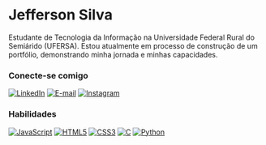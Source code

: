 # Jefferson Silva

Estudante de Tecnologia da Informação na Universidade Federal Rural do Semiárido (UFERSA).
Estou atualmente em processo de construção de um portfólio, demonstrando minha jornada e minhas capacidades.

<h3 align="left">Conecte-se comigo</h3>

[![LinkedIn](https://img.shields.io/badge/-LinkedIn-000?style=for-the-badge&logo=linkedin&logoColor=007BFF&color:FFF)](https://www.linkedin.com/in/jefesilva/)
[![E-mail](https://img.shields.io/badge/-Email-000?style=for-the-badge&logo=microsoft-outlook&logoColor=007BFF&color:FFF)](mailto:contato.jefesilva@outlook.com)
[![Instagram](https://img.shields.io/badge/-Instagram-000?style=for-the-badge&logo=instagram&logoColor=007BFF&color:FFF)](https://www.instagram.com/jefews/)

<h3 align="left">Habilidades</h3>

[![JavaScript](https://img.shields.io/badge/JavaScript-000?style=for-the-badge&logo=javascript&logoColor=007BFF)](https://www.javascript.com/)
[![HTML5](https://img.shields.io/badge/HTML5-000?style=for-the-badge&logo=html5&logoColor=007BFF)](https://developer.mozilla.org/en-US/docs/Web/HTML)
[![CSS3](https://img.shields.io/badge/CSS3-000?style=for-the-badge&logo=css3&logoColor=007BFF&color=000)](https://developer.mozilla.org/en-US/docs/Web/CSS)
[![C](https://img.shields.io/badge/C-000?style=for-the-badge&logo=c&logoColor=007BFF)](https://en.wikipedia.org/wiki/C_(programming_language))
[![Python](https://img.shields.io/badge/Python-000?style=for-the-badge&logo=python&logoColor=007BFF)](https://www.python.org/)